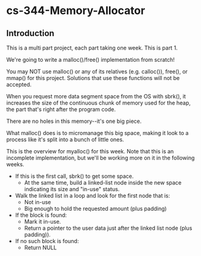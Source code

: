 # cs-344-Memory-Allocator

## Introduction

This is a multi part project, each part taking one week. This is part 1.

We're going to write a malloc()/free() implementation from scratch!

You may NOT use malloc() or any of its relatives (e.g. calloc()), free(), or mmap() for this project. Solutions that use these functions will not be accepted.

When you request more data segment space from the OS with sbrk(), it increases the size of the continuous chunk of memory used for the heap, the part that's right after the program code.

There are no holes in this memory--it's one big piece.

What malloc() does is to micromanage this big space, making it look to a process like it's split into a bunch of little ones.

This is the overview for myalloc() for this week. Note that this is an incomplete implementation, but we'll be working more on it in the following weeks.

- If this is the first call, sbrk() to get some space.
    - At the same time, build a linked-list node inside the new space indicating its size and "in-use" status.
- Walk the linked list in a loop and look for the first node that is:
    - Not in-use
    - Big enough to hold the requested amount (plus padding)
- If the block is found:
    - Mark it in-use.
    - Return a pointer to the user data just after the linked list node (plus padding)).
- If no such block is found:
    - Return NULL
